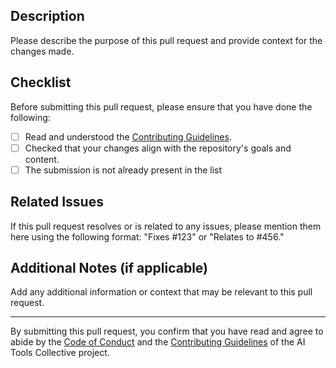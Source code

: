 ## Description

Please describe the purpose of this pull request and provide context for the changes made.

## Checklist

Before submitting this pull request, please ensure that you have done the following:

- [ ] Read and understood the [Contributing Guidelines](CONTRIBUTING.md).
- [ ] Checked that your changes align with the repository's goals and content.
- [ ] The submission is not already present in the list

## Related Issues

If this pull request resolves or is related to any issues, please mention them here using the following format: "Fixes #123" or "Relates to #456."

## Additional Notes (if applicable)

Add any additional information or context that may be relevant to this pull request.

---

By submitting this pull request, you confirm that you have read and agree to abide by the [Code of Conduct](CODE_OF_CONDUCT.md) and the [Contributing Guidelines](CONTRIBUTING.md) of the AI Tools Collective project.
